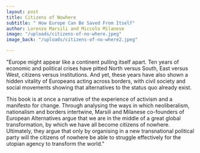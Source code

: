 ```yaml
---
layout: post
title: Citizens of Nowhere
subtitle: " How Europe Can Be Saved From Itself"
author: Lorenzo Marsili and Miccolo Milanese
image: "/uploads/citizens-of-no-where.jpeg"
image_back: "/uploads/citizens-of-no-where2.jpeg"

---
```

"Europe might appear like a continent pulling itself apart. Ten years of economic and political crises have pitted North versus South, East versus West, citizens versus institutions. And yet, these years have also shown a hidden vitality of Europeans acting across borders, with civil society and social movements showing that alternatives to the status quo already exist.  
  
This book is at once a narrative of the experience of activism and a manifesto for change. Through analysing the ways in which neoliberalism, nationalism and borders intertwine, Marsili and Milanese co-founders of European Alternatives argue that we are in the middle of a great global transformation, by which we have all become citizens of nowhere. Ultimately, they argue that only by organising in a new transnational political party will the citizens of nowhere be able to struggle effectively for the utopian agency to transform the world."
